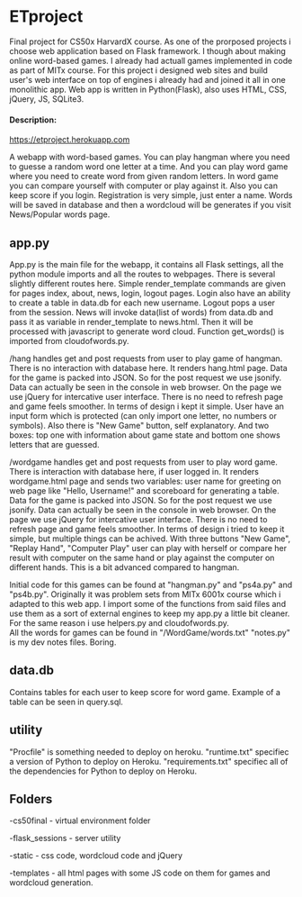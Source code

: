 # ETproject
Final project for CS50x HarvardX course. As one of the prorposed projects i choose web application based on Flask framework. I though about making online word-based games. I already had actuall games implemented in code as part of MITx course. For this project i designed web sites and build user's web interface on top of engines i already had and joined it all in one monolithic app. Web app is written in Python(Flask), also uses HTML, CSS, jQuery, JS, SQLite3.

#### Description:
https://etproject.herokuapp.com

A webapp with word-based games. You can play hangman where you need to guesse a random word one letter at a time.
And you can play word game where you need to create word from given random letters. 
In word game you can compare yourself with computer or play against it.
Also you can keep score if you login. Registration is very simple, just enter a name.
Words will be saved in database and then a wordcloud will be generates if you visit News/Popular words page.



## app.py ##

App.py is the main file for the webapp, it contains all Flask settings, all the python module imports and 
all the routes to webpages. There is several slightly different routes here.
Simple render_template commands are given for pages index, about, news, login, logout pages.
Login also have an ability to create a table in data.db for each new username.
Logout pops a user from the session.
News will invoke data(list of words) from data.db and pass it as variable in render_template to news.html.
Then it will be processed with javascript to generate word cloud.
Function get_words() is imported from cloudofwords.py.

/hang handles get and post requests from user to play game of hangman. There is no interaction with database here.
It renders hang.html page. Data for the game is packed into JSON. So for the post request we use jsonify. Data can actually be seen in the console in web browser.
On the page we use jQuery for intercative user interface. There is no need to refresh page and game feels smoother.
In terms of design i kept it simple. User have an input form which is protected (can only import one letter, no numbers or symbols). Also there is "New Game" button, self explanatory. 
And two boxes: top one with information about game state and bottom one shows letters that are guessed.

/wordgame handles get and post requests from user to play word game. There is interaction with database here, if user logged in.
It renders wordgame.html page and sends two variables: user name for greeting on web page like "Hello, Username!" and scoreboard for generating a table.
Data for the game is packed into JSON. So for the post request we use jsonify. Data can actually be seen in the console in web browser.
On the page we use jQuery for intercative user interface. There is no need to refresh page and game feels smoother.
In terms of design i tried to keep it simple, but multiple things can be achived. With three buttons "New Game", "Replay Hand", "Computer Play"
user can play with herself or compare her result with computer on the same hand or play against the computer on different hands.
This is a bit advanced compared to hangman.

Initial code for this games can be found at "hangman.py" and "ps4a.py" and "ps4b.py". Originally it was problem sets from MITx 6001x course which
i adapted to this web app. I import some of the functions from said files and use them as a sort of external engines to keep my app.py a little bit cleaner.
For the same reason i use helpers.py and cloudofwords.py.  
All the words for games can be found in "/WordGame/words.txt"
"notes.py" is my dev notes files. Boring.

## data.db ##

Contains tables for each user to keep score for word game. Example of a table can be seen in query.sql.

## utility ##

"Procfile" is something needed to deploy on heroku. 
"runtime.txt" specifiec a version of Python to deploy on Heroku.
"requirements.txt" specifiec all of the dependencies for Python to deploy on Heroku.

## Folders ##

-cs50final - virtual environment folder

-flask_sessions - server utility

-static - css code, wordcloud code and jQuery

-templates - all html pages with some JS code on them for games and wordcloud generation.

